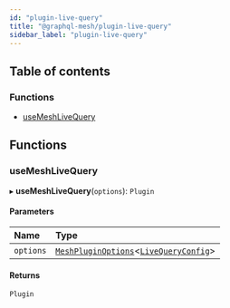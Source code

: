 ```yaml
---
id: "plugin-live-query"
title: "@graphql-mesh/plugin-live-query"
sidebar_label: "plugin-live-query"
---
```


## Table of contents

### Functions

- [useMeshLiveQuery](plugins_live_query_src#usemeshlivequery)

## Functions

### useMeshLiveQuery

▸ **useMeshLiveQuery**(`options`): `Plugin`

#### Parameters

| Name | Type |
| :------ | :------ |
| `options` | [`MeshPluginOptions`](types_src#meshpluginoptions)\<[`LiveQueryConfig`](/docs/api/interfaces/types_src.YamlConfig.LiveQueryConfig)> |

#### Returns

`Plugin`
